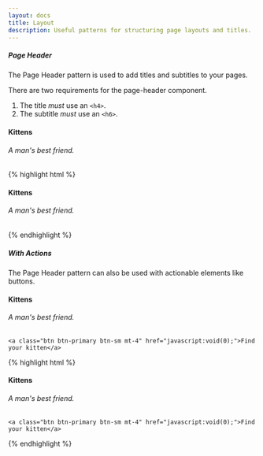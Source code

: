 ```yaml
---
layout: docs
title: Layout
description: Useful patterns for structuring page layouts and titles.
---
```


##### Page Header

The Page Header pattern is used to add titles and subtitles to your pages.

There are two requirements for the page-header component.

1. The title _must_ use an `<h4>`.
2. The subtitle _must_ use an `<h6>`.

<div class="hootstrap-example">
  <div class="page-header">
    <h4 class="page-title">Kittens</h4>
    <h6 class="page-subtitle">A man's best friend.</h6>
  </div>
</div>

{% highlight html %}

<div class="hootstrap-example">
  <div class="page-header">
    <h4 class="page-title">Kittens</h4>
    <h6 class="page-subtitle">A man's best friend.</h6>
  </div>
</div>
{% endhighlight %}

##### With Actions

The Page Header pattern can also be used with actionable elements like buttons.

<div class="hootstrap-example">
  <div class="page-header">
    <h4 class="page-title">Kittens</h4>
    <h6 class="page-subtitle">A man's best friend.</h6>

    <a class="btn btn-primary btn-sm mt-4" href="javascript:void(0);">Find your kitten</a>
  </div>
</div>

{% highlight html %}

<div class="hootstrap-example">
  <div class="page-header">
    <h4 class="page-title">Kittens</h4>
    <h6 class="page-subtitle">A man's best friend.</h6>

    <a class="btn btn-primary btn-sm mt-4" href="javascript:void(0);">Find your kitten</a>
  </div>
</div>
{% endhighlight %}
